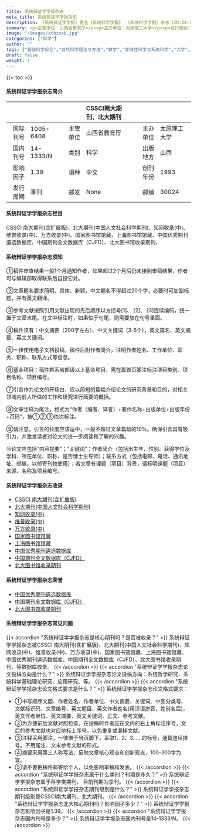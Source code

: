 ```yaml
---
title: 系统辩证学学报杂志
meta_title: 系统辩证学学报杂志
description: 《系统辩证学学报》更名《系统科学学报》 《系统科学学报》杂志（CN:14-1333/N）内容丰富、思想健康，1993年创刊，目前以季刊形式发行，刊物对外积极扩大宣传，致力于提高杂志质量与影响。杂志旨在推动系统科学领域的学术研究和学术交流。该杂志是系统科学领域的重要刊物之一，涵盖了系统科学的理论、方法和应用等多个方面。 该杂志的内容广泛而深入，涵盖了系统科学领域的多个学科领域，包括系统理论与方法、系统仿真与模拟、复杂系统与网络科学、系统优化与决策、系统工程与管理、系统仿生学、系统信息学等。杂志发表了大量的原创研究论文、学术综述、实践与探索等，展示了系统科学领域的最新研究成果和科技应用，为系统科学领域的研究者和从业人员提供了重要的学术交流和合作平台。在编辑和发表方面，该杂志注重学术质量和学术规范。杂志的编辑团队由中国系统工程学会的知名学者和专家组成，他们具有丰富的学术研究经验和学术评审经验。编辑团队严格采用匿名评审制度，确保发表文章的学术质量和学术影响力 总之，《系统科学学报》作为中国系统工程学会主办的学术期刊，致力于推动系统科学领域的学术研究和学术交流。该杂志通过发表高质量的学术论文和学术综述，促进系统科学领域的理论发展和应用创新，在学术界和工程实践中具有重要的影响力。同时，该杂志也成为系统科学领域的学术研究者和从业人员重要的学术出版和交流平台，对于推动系统科学的传播、发展和应用具有积极的作用。
summary: <p>主管单位：山西省教育厅</p><p>主办单位：太原理工大学</p><p>发行级别：CSSCI南大期刊、北大期刊</p><p>发行周期：季刊</p>
image: "/images/xtbzxxb.jpg"
categories: ["科学"]
author: ""
tags: ["基础科学综合","自然科学理论与方法","数学","非线性科学与系统科学","力学","物理学","生物学","天文学","自然地理学测绘学","气象学","海洋学","地质学","地球物理学","资源科学",]
draft: false
weight: 1
---
```


{{< toc >}}

#### 系统辩证学学报杂志简介
|               |                               |               | CSSCI南大期刊、北大期刊        |               |                           |
| ------------: | :---------------------------- | ------------: | :---------------------------- | ------------: | :------------------------ |
| 国际刊号      | 1005-6408   | 主管单位      | 山西省教育厅     | 主办单位      | 太原理工大学     |
| 国内刊号      | 14-1333/N        | 类别          | 科学       | 出版地方      | 山西           |
| 影响因子      | 1.39        | 语种          | 中文             | 创刊年份      | 1993    |
| 发行周期      | 季刊    | 邮发          | None              | 邮编          | 30024      |

#### 系统辩证学学报杂志栏目
<span>CSSCI 南大期刊(含扩展版)</span>、<span>北大期刊(中国人文社会科学期刊)</span>、<span>知网收录(中)</span>、<span>维普收录(中)</span>、<span>万方收录(中)</span>、<span>国家图书馆馆藏</span>、<span>上海图书馆馆藏</span>、<span>中国优秀期刊遴选数据库</span>、<span>中国期刊全文数据库（CJFD）</span>、<span>北大图书馆收录期刊</span>、

#### 系统辩证学学报杂志须知
<p><p>
	①稿件审查结果一般1个月通知作者，如果超过2个月后仍未接到审稿结果，作者可与编辑部取得联系后自投它处。
</p><p>
	②文章题名要求简明、具体、新颖，中文题名不得超过20个字，必要时可加副标题，并有英文翻译。
</p><p>
	③参考文献按照引用文献出现的先后顺序以方括号[1]、 [2]、 [3]连续编码，统一置于文章末尾。在文中标注时，如果位于句尾，则需要放在句号里面。
</p><p>
	④稿件须有：中文摘要（200字左右）、中文关键词（3-5个），英文篇名、英文摘要、英文关键词。
</p><p>
	⑤一律使用电子文档投稿，稿件后附作者简介，注明作者姓名、工作单位、职务、职称、联系方式等信息。
</p><p>
	⑥基金项目：稿件若系省部级以上基金项目，需在篇首页脚注标注项目类别、项目名称、项目编号。
</p><p>
	⑦引言作为论文的开场白，应以简短的篇幅介绍论文的研究背景和目的，对相关领域内前人所做的工作和研究进行简要的概括。
</p><p>
	⑧文章注释为尾注，格式为“作者（编者、译者）+著作名称+出版单位+出版年份+页码”，按①②③依次标注。
</p><p>
	⑨请注意，引言的长度应该适中，一般不超过文章篇幅的10%。确保引言具有吸引力，并激发读者对论文的进一步阅读和了解的兴趣。
</p><p>
	⑩论文应包括“内容提要”；“关键词”；作者简介（包括出生年、性别、获得学位及学科、所在单位、职称、是否博士生导师）；联系方式（包括电邮、电话、通讯地址、邮编，以邮寄刊物使用）；若文章有课题（项目）背景，请标明课题（项目）来源、名称及项目编号。
</p></p>


#### 系统辩证学学报杂志收录
<ul>
    <li class="inline-block">
        <a class="bg-theme-light hover:bg-primary dark:bg-darkmode-theme-light dark:hover:bg-darkmode-primary dark:hover:text-dark m-1 block rounded px-3 py-1 hover:text-white" href="#系统辩证学学报杂志收录">
        CSSCI 南大期刊(含扩展版)
        </a>
    </li>
    <li class="inline-block">
        <a class="bg-theme-light hover:bg-primary dark:bg-darkmode-theme-light dark:hover:bg-darkmode-primary dark:hover:text-dark m-1 block rounded px-3 py-1 hover:text-white" href="#系统辩证学学报杂志收录">
        北大期刊(中国人文社会科学期刊)
        </a>
    </li>
    <li class="inline-block">
        <a class="bg-theme-light hover:bg-primary dark:bg-darkmode-theme-light dark:hover:bg-darkmode-primary dark:hover:text-dark m-1 block rounded px-3 py-1 hover:text-white" href="#系统辩证学学报杂志收录">
        知网收录(中)
        </a>
    </li>
    <li class="inline-block">
        <a class="bg-theme-light hover:bg-primary dark:bg-darkmode-theme-light dark:hover:bg-darkmode-primary dark:hover:text-dark m-1 block rounded px-3 py-1 hover:text-white" href="#系统辩证学学报杂志收录">
        维普收录(中)
        </a>
    </li>
    <li class="inline-block">
        <a class="bg-theme-light hover:bg-primary dark:bg-darkmode-theme-light dark:hover:bg-darkmode-primary dark:hover:text-dark m-1 block rounded px-3 py-1 hover:text-white" href="#系统辩证学学报杂志收录">
        万方收录(中)
        </a>
    </li>
    <li class="inline-block">
        <a class="bg-theme-light hover:bg-primary dark:bg-darkmode-theme-light dark:hover:bg-darkmode-primary dark:hover:text-dark m-1 block rounded px-3 py-1 hover:text-white" href="#系统辩证学学报杂志收录">
        国家图书馆馆藏
        </a>
    </li>
    <li class="inline-block">
        <a class="bg-theme-light hover:bg-primary dark:bg-darkmode-theme-light dark:hover:bg-darkmode-primary dark:hover:text-dark m-1 block rounded px-3 py-1 hover:text-white" href="#系统辩证学学报杂志收录">
        上海图书馆馆藏
        </a>
    </li>
    <li class="inline-block">
        <a class="bg-theme-light hover:bg-primary dark:bg-darkmode-theme-light dark:hover:bg-darkmode-primary dark:hover:text-dark m-1 block rounded px-3 py-1 hover:text-white" href="#系统辩证学学报杂志收录">
        中国优秀期刊遴选数据库
        </a>
    </li>
    <li class="inline-block">
        <a class="bg-theme-light hover:bg-primary dark:bg-darkmode-theme-light dark:hover:bg-darkmode-primary dark:hover:text-dark m-1 block rounded px-3 py-1 hover:text-white" href="#系统辩证学学报杂志收录">
        中国期刊全文数据库（CJFD）
        </a>
    </li>
    <li class="inline-block">
        <a class="bg-theme-light hover:bg-primary dark:bg-darkmode-theme-light dark:hover:bg-darkmode-primary dark:hover:text-dark m-1 block rounded px-3 py-1 hover:text-white" href="#系统辩证学学报杂志收录">
        北大图书馆收录期刊
        </a>
    </li>
</ul>



#### 系统辩证学学报杂志荣誉
<ul>
    <li class="inline-block">
        <a class="bg-theme-light hover:bg-primary dark:bg-darkmode-theme-light dark:hover:bg-darkmode-primary dark:hover:text-dark m-1 block rounded px-3 py-1 hover:text-white" href="#系统辩证学学报杂志荣誉">
        中国优秀期刊遴选数据库
        </a>
    </li>
    <li class="inline-block">
        <a class="bg-theme-light hover:bg-primary dark:bg-darkmode-theme-light dark:hover:bg-darkmode-primary dark:hover:text-dark m-1 block rounded px-3 py-1 hover:text-white" href="#系统辩证学学报杂志荣誉">
        中国期刊全文数据库（CJFD）
        </a>
    </li>
    <li class="inline-block">
        <a class="bg-theme-light hover:bg-primary dark:bg-darkmode-theme-light dark:hover:bg-darkmode-primary dark:hover:text-dark m-1 block rounded px-3 py-1 hover:text-white" href="#系统辩证学学报杂志荣誉">
        北大图书馆收录期刊
        </a>
    </li>
</ul>












#### 系统辩证学学报杂志常见问题
{{< accordion "系统辩证学学报杂志是核心期刊吗？是否被收录？" >}}
系统辩证学学报杂志被CSSCI 南大期刊(含扩展版)、北大期刊(中国人文社会科学期刊)、知网收录(中)、维普收录(中)、万方收录(中)、国家图书馆馆藏、上海图书馆馆藏、中国优秀期刊遴选数据库、中国期刊全文数据库（CJFD）、北大图书馆收录期刊、等数据库收录。
{{< /accordion >}}
{{< accordion "系统辩证学学报杂志论文投稿方向是什么？" >}}
系统辩证学学报杂志论文投稿方向：系统哲学研究、系统科学基础理论研究、应用研究、等。
{{< /accordion >}}
{{< accordion "系统辩证学学报杂志论文格式要求是什么？" >}}
系统辩证学学报杂志论文格式要求：
- ①书写顺序文题、作者姓名、作者单位、中文摘要、关键词、中图分类号、文献标识码、文章编号、英文题目、英文作者姓名(用汉语拼音，姓前名后)，英文作者单位、英文摘要、英文关键词、正文、参考文献。
- ②为方便前后文献对照检查，在投稿时作者应在文内的右上角标注序号，文后的参考文献也对应地标上序号，以免重复或漏掉文献。
- ③注释采用脚注，一律置于当页脚下，采取1、2、3……的标号，通篇连续排号。不用尾注、文末参考文献的形式。
- ④摘要采用第三人称写法，反映文章核心观点和创新观点，100-300字为宜。
- ⑤请不要把稿件邮寄给个人，以免影响审稿和发表。
{{< /accordion >}}
{{< accordion "系统辩证学学报杂志属于什么类别？刊期是多久？" >}}
系统辩证学学报杂志属于科学类期刊， 目前刊期为季刊。
{{< /accordion >}}
{{< accordion "系统辩证学学报杂志期刊级别是什么？" >}}
系统辩证学学报杂志期刊级别是CSSCI南大期刊、北大期刊。
{{< /accordion >}}
{{< accordion "系统辩证学学报杂志北大核心期刊吗？影响因子多少？" >}}
系统辩证学学报杂志影响因子是1.39。
{{< /accordion >}}
{{< accordion "系统辩证学学报杂志国内刊号是多少？" >}}
系统辩证学学报杂志国内刊号是14-1333/N。
{{< /accordion >}}